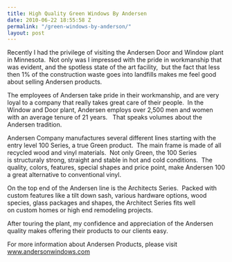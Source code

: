 ```yaml
---
title: High Quality Green Windows By Andersen
date: 2010-06-22 18:55:58 Z
permalink: "/green-windows-by-anderson/"
layout: post
---
```


Recently I had the privilege of visiting the Andersen Door and Window plant in Minnesota.  Not only was I impressed with the pride in workmanship that was evident, and the spotless state of the art facility,  but the fact that less then 1% of the construction waste goes into landfills makes me feel good about selling Andersen products.

The employees of Andersen take pride in their workmanship, and are very loyal to a company that really takes great care of their people.  In the Window and Door plant, Andersen employs over 2,500 men and women with an average tenure of 21 years.   That speaks volumes about the Andersen tradition.

Andersen Company manufactures several different lines starting with the entry level 100 Series, a true Green product.  The main frame is made of all recycled wood and vinyl materials.  Not only Green, the 100 Series is structuraly strong, straight and stable in hot and cold conditions.  The quality, colors, features, special shapes and price point, make Andersen 100 a great alternative to conventional vinyl.

On the top end of the Andersen line is the Architects Series.  Packed with custom features like a tilt down sash, various hardware options, wood species, glass packages and shapes, the Architect Series fits well on custom homes or high end remodeling projects. 

After touring the plant, my confidence and appreciation of the Andersen quality makes offering their products to our clients easy. 

For more information about Andersen Products, please visit <a href="http://www.andersonwindows.com">www.andersonwindows.com</a>
